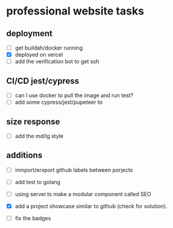 # professional website tasks

## deployment

- [ ] get buildah/docker running
- [x] deployed on vercel
- [ ] add the verification bot to get ssh

## CI/CD jest/cypress
- [ ] can I use docker to pull the image and run test?
- [ ] add some cypress/jest/pupeteer to

## size response 
- [ ] add the md/lg style

## additions

- [ ] inmport/erxport github labels between porjects
- [ ] add test to golang
- [ ] using server.ts make a modular component called SEO
- [x] add a project showcase similar to github (check for solution).
- [ ] fix the badges

